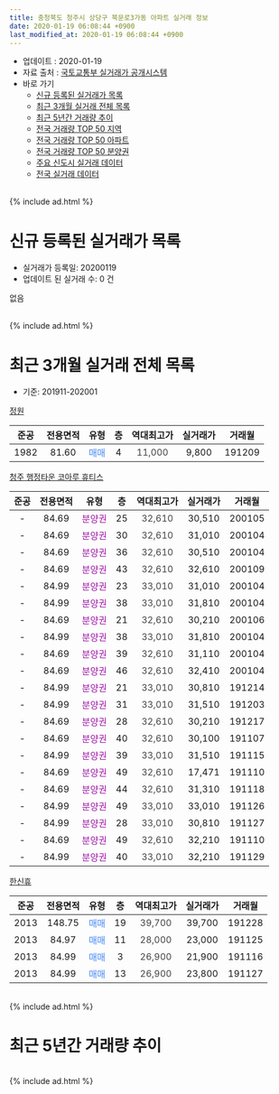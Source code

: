 ```yaml
---
title: 충청북도 청주시 상당구 북문로3가동 아파트 실거래 정보
date: 2020-01-19 06:08:44 +0900
last_modified_at: 2020-01-19 06:08:44 +0900
---
```


* 업데이트 : 2020-01-19
* 자료 출처 : [국토교통부 실거래가 공개시스템](http://rt.molit.go.kr)
* 바로 가기
    * [신규 등록된 실거래가 목록](#신규-등록된-실거래가-목록)
    * [최근 3개월 실거래 전체 목록](#최근-3개월-실거래-전체-목록)
    * [최근 5년간 거래량 추이](#최근-5년간-거래량-추이)
    * [전국 거래량 TOP 50 지역](https://apt-info.github.io/apt-trade-info/최근-3개월-전국에서-가장-거래가-많이-발생한-지역)
    * [전국 거래량 TOP 50 아파트](https://apt-info.github.io/apt-trade-info/최근-3개월-전국에서-가장-거래가-많이-발생한-아파트)
    * [전국 거래량 TOP 50 분양권](https://apt-info.github.io/apt-trade-info/최근-3개월-전국에서-가장-거래가-많이-발생한-분양권)
    * [주요 신도시 실거래 데이터](https://apt-info.github.io/apt-trade-info/주요-신도시)
    * [전국 실거래 데이터](https://apt-info.github.io/apt-trade-info/전국)
<br>
{% include ad.html %}
<br>

# 신규 등록된 실거래가 목록
* 실거래가 등록일: 20200119
* 업데이트 된 실거래 수: 0 건

없음

<br>
{% include ad.html %}
<br>

# 최근 3개월 실거래 전체 목록
* 기준: 201911-202001


[정원](https://search.naver.com/search.naver?query=%EC%B6%A9%EC%B2%AD%EB%B6%81%EB%8F%84+%EC%B2%AD%EC%A3%BC%EC%8B%9C+%EC%83%81%EB%8B%B9%EA%B5%AC+%EB%B6%81%EB%AC%B8%EB%A1%9C3%EA%B0%80%EB%8F%99+%EC%A0%95%EC%9B%90)

|준공|전용면적|유형|층|역대최고가|실거래가|거래월|
|:---:|:---:|:---:|:---:|:---:|:---:|:---:|
|1982|81.60|<span style="color:#4285f3">매매</span>|4|<span style="color:#444444">11,000</span>|9,800|191209|

[청주 행정타운 코아루 휴티스](https://search.naver.com/search.naver?query=%EC%B6%A9%EC%B2%AD%EB%B6%81%EB%8F%84+%EC%B2%AD%EC%A3%BC%EC%8B%9C+%EC%83%81%EB%8B%B9%EA%B5%AC+%EB%B6%81%EB%AC%B8%EB%A1%9C3%EA%B0%80%EB%8F%99+%EC%B2%AD%EC%A3%BC+%ED%96%89%EC%A0%95%ED%83%80%EC%9A%B4+%EC%BD%94%EC%95%84%EB%A3%A8+%ED%9C%B4%ED%8B%B0%EC%8A%A4)

|준공|전용면적|유형|층|역대최고가|실거래가|거래월|
|:---:|:---:|:---:|:---:|:---:|:---:|:---:|
|-|84.69|<span style="color:#9C11A5">분양권</span>|25|<span style="color:#444444">32,610</span>|30,510|200105|
|-|84.69|<span style="color:#9C11A5">분양권</span>|30|<span style="color:#444444">32,610</span>|31,010|200104|
|-|84.69|<span style="color:#9C11A5">분양권</span>|36|<span style="color:#444444">32,610</span>|30,510|200104|
|-|84.69|<span style="color:#9C11A5">분양권</span>|43|<span style="color:#444444">32,610</span>|32,610|200109|
|-|84.99|<span style="color:#9C11A5">분양권</span>|23|<span style="color:#444444">33,010</span>|31,010|200104|
|-|84.99|<span style="color:#9C11A5">분양권</span>|38|<span style="color:#444444">33,010</span>|31,810|200104|
|-|84.69|<span style="color:#9C11A5">분양권</span>|21|<span style="color:#444444">32,610</span>|30,210|200106|
|-|84.99|<span style="color:#9C11A5">분양권</span>|38|<span style="color:#444444">33,010</span>|31,810|200104|
|-|84.69|<span style="color:#9C11A5">분양권</span>|39|<span style="color:#444444">32,610</span>|31,110|200104|
|-|84.69|<span style="color:#9C11A5">분양권</span>|46|<span style="color:#444444">32,610</span>|32,410|200104|
|-|84.99|<span style="color:#9C11A5">분양권</span>|21|<span style="color:#444444">33,010</span>|30,810|191214|
|-|84.99|<span style="color:#9C11A5">분양권</span>|31|<span style="color:#444444">33,010</span>|31,510|191203|
|-|84.69|<span style="color:#9C11A5">분양권</span>|28|<span style="color:#444444">32,610</span>|30,210|191217|
|-|84.69|<span style="color:#9C11A5">분양권</span>|40|<span style="color:#444444">32,610</span>|30,100|191107|
|-|84.99|<span style="color:#9C11A5">분양권</span>|39|<span style="color:#444444">33,010</span>|31,510|191115|
|-|84.69|<span style="color:#9C11A5">분양권</span>|49|<span style="color:#444444">32,610</span>|17,471|191110|
|-|84.69|<span style="color:#9C11A5">분양권</span>|44|<span style="color:#444444">32,610</span>|31,310|191118|
|-|84.99|<span style="color:#9C11A5">분양권</span>|49|<span style="color:#444444">33,010</span>|33,010|191126|
|-|84.99|<span style="color:#9C11A5">분양권</span>|28|<span style="color:#444444">33,010</span>|30,810|191127|
|-|84.69|<span style="color:#9C11A5">분양권</span>|49|<span style="color:#444444">32,610</span>|32,210|191110|
|-|84.99|<span style="color:#9C11A5">분양권</span>|40|<span style="color:#444444">33,010</span>|32,210|191129|

[한신휴](https://search.naver.com/search.naver?query=%EC%B6%A9%EC%B2%AD%EB%B6%81%EB%8F%84+%EC%B2%AD%EC%A3%BC%EC%8B%9C+%EC%83%81%EB%8B%B9%EA%B5%AC+%EB%B6%81%EB%AC%B8%EB%A1%9C3%EA%B0%80%EB%8F%99+%ED%95%9C%EC%8B%A0%ED%9C%B4)

|준공|전용면적|유형|층|역대최고가|실거래가|거래월|
|:---:|:---:|:---:|:---:|:---:|:---:|:---:|
|2013|148.75|<span style="color:#4285f3">매매</span>|19|<span style="color:#444444">39,700</span>|39,700|191228|
|2013|84.97|<span style="color:#4285f3">매매</span>|11|<span style="color:#444444">28,000</span>|23,000|191125|
|2013|84.99|<span style="color:#4285f3">매매</span>|3|<span style="color:#444444">26,900</span>|21,900|191116|
|2013|84.99|<span style="color:#4285f3">매매</span>|13|<span style="color:#444444">26,900</span>|23,800|191127|


<br>
{% include ad.html %}
<br>

# 최근 5년간 거래량 추이


<div style="width:100%;">
    <canvas id="deal_progress" height="200"></canvas>
</div>

<script>
new Chart(document.getElementById("deal_progress"), {
    type: 'line',
    data: {
        labels: ['201501','201502','201503','201504','201505','201506','201507','201508','201509','201510','201511','201512','201601','201602','201603','201604','201605','201606','201607','201608','201609','201610','201611','201612','201701','201702','201703','201704','201705','201706','201707','201708','201709','201710','201711','201712','201801','201802','201803','201804','201805','201806','201807','201808','201809','201810','201811','201812','201901','201902','201903','201904','201905','201906','201907','201908','201909','201910','201911','201912','202001'],
        datasets: [{
            label: '매매',
            pointRadius: 1,
            data: [1, 2, 7, 1, 0, 1, 2, 0, 0, 2, 2, 2, 2, 0, 1, 1, 0, 2, 0, 1, 2, 2, 0, 1, 1, 1, 1, 1, 3, 1, 1, 1, 1, 2, 0, 1, 9, 2, 10, 4, 0, 4, 1, 2, 4, 0, 3, 2, 3, 1, 2, 3, 4, 1, 1, 1, 3, 0, 11, 5, 10],
            borderColor: "rgba(255, 201, 14, 1)",
            backgroundColor: "rgba(255, 201, 14, 0.5)",
            fill: false,
            lineTension: 0
        },{
            label: '전월세',
            pointRadius: 1,
            data: [1, 3, 0, 1, 0, 1, 1, 0, 1, 1, 0, 0, 1, 0, 1, 0, 0, 0, 2, 1, 0, 0, 0, 2, 0, 0, 0, 2, 0, 0, 4, 0, 0, 1, 1, 1, 0, 0, 0, 0, 1, 0, 0, 0, 2, 2, 0, 0, 1, 2, 0, 2, 0, 1, 0, 0, 1, 0, 0, 0, 0],
            borderColor: "rgba(0, 141, 185, 1)",
            backgroundColor: "rgba(0, 141, 185, 0.5)",
            fill: false,
            lineTension: 0
        }
        ]
    },
    options: {
        responsive: true,
        title: {
            display: false
        },
        tooltips: {
            mode: 'index',
            intersect: false
        },
        hover: {
            mode: 'nearest',
            intersect: true
        },
        scales: {
            xAxes: [{
                display: true,
                scaleLabel: {
                    display: true,
                    labelString: '년/월'
                }
            }],
            yAxes: [{
                display: true,
                ticks: {
                    suggestedMin: 0,
                },
                scaleLabel: {
                    display: true,
                    labelString: '실거래 수'
                }
            }]
        }
    }
});

</script>


<br>
{% include ad.html %}
<br>

